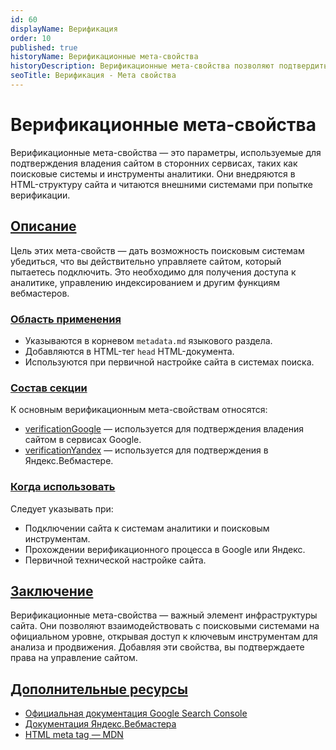 ```yaml
---
id: 60
displayName: Верификация
order: 10
published: true
historyName: Верификационные мета-свойства
historyDescription: Верификационные мета-свойства позволяют подтвердить права на сайт в системах веб-аналитики и поисковых системах.
seoTitle: Верификация - Мета свойства
---
```


# Верификационные мета-свойства

Верификационные мета-свойства — это параметры, используемые для подтверждения владения сайтом в сторонних сервисах,
таких как поисковые системы и инструменты аналитики. Они внедряются в HTML-структуру сайта и читаются внешними системами
при попытке верификации.


## [Описание](description)

Цель этих мета-свойств — дать возможность поисковым системам убедиться, что вы действительно управляете сайтом, который
пытаетесь подключить. Это необходимо для получения доступа к аналитике, управлению индексированием и другим функциям
вебмастеров.


### [Область применения](usage)

- Указываются в корневом `metadata.md` языкового раздела.
- Добавляются в HTML-тег `head` HTML-документа.
- Используются при первичной настройке сайта в системах поиска.


### [Состав секции](section-content)

К основным верификационным мета-свойствам относятся:

- [verificationGoogle]([61]) — используется для подтверждения владения сайтом в сервисах Google.
- [verificationYandex]([62]) — используется для подтверждения в Яндекс.Вебмастере.


### [Когда использовать](when-to-use)

Следует указывать при:

- Подключении сайта к системам аналитики и поисковым инструментам.
- Прохождении верификационного процесса в Google или Яндекс.
- Первичной технической настройке сайта.


## [Заключение](conclusion)

Верификационные мета-свойства — важный элемент инфраструктуры сайта. Они позволяют взаимодействовать с поисковыми
системами на официальном уровне, открывая доступ к ключевым инструментам для анализа и продвижения. Добавляя эти
свойства, вы подтверждаете права на управление сайтом.


## [Дополнительные ресурсы](additional-resources)

- [Официальная документация Google Search Console](https://support.google.com/webmasters/answer/9008080)
- [Документация Яндекс.Вебмастера](https://yandex.ru/support/webmaster/service/rights.html)
- [HTML meta tag — MDN](https://developer.mozilla.org/ru/docs/Web/HTML/Element/meta)
